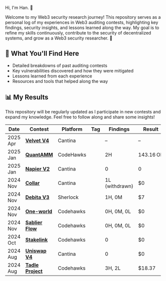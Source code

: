 Hi, I'm Han. 👋

Welcome to my Web3 security research journey! This repository serves as a personal log of my experiences in Web3 auditing contests, highlighting key findings, security insights, and lessons learned along the way. My goal is to refine my skills continuously, contribute to the security of decentralized systems, and grow as a Web3 security researcher. 🚀

## 📌 What You'll Find Here

- Detailed breakdowns of past auditing contests
- Key vulnerabilities discovered and how they were mitigated
- Lessons learned from each experience
- Resources and tools that helped along the way

## 📊 My Results

This repository will be regularly updated as I participate in new contests and expand my knowledge. Feel free to follow along and share some insights!

| **Date**   | **Contest**                                         | **Platform** | **Tag** | **Findings** | **Result**     | **Rank**  |
|------------|-----------------------------------------------------|--------------|--------|--------------|----------------|-----------|
| 2025 Apr   | [**Velvet V4**](https://cantina.xyz/competitions/8cf9c7a0-a7a6-446a-8577-1e2c254eb5a8)  | Cantina      |        | –            | –              | –         |
| 2025 Jan   | [**QuantAMM**](https://codehawks.cyfrin.io/c/2024-12-quantamm)           | CodeHawks    |        | 2H           | 143.16 OP      | 45 / 97   |
| 2025 Jan   | [**Napier V2**](https://cantina.xyz/competitions/58cd719b-9004-4eca-a113-41d1691c0711)   | Cantina      |        | 0            | 0              | –         |
| 2024 Nov   | [**Collar**](https://cantina.xyz/competitions/050711ca-a6d1-4fdd-9f94-3816233c1bd5)    | Cantina      |        | 1L (withdrawn) | $0           | -       |
| 2024 Nov   | [**Debita V3**](https://audits.sherlock.xyz/contests/627)             | Sherlock     |        | 1H, 0M       | $7             | TBD       |
| 2024 Nov   | [**One-world**](https://codehawks.cyfrin.io/c/2024-10-one-world)        | Codehawks    |        | 0H, 0M, 0L   | $0             | –         |
| 2024 Nov   | [**Sablier Flow**](https://codehawks.cyfrin.io/c/2024-10-sablier)       | Codehawks    |        | 0H, 0M, 0L   | $0             | –         |
| 2024 Oct   | [**Stakelink**](https://codehawks.cyfrin.io/c/2024-09-stakelink)        | Codehawks    |        | 0            | $0             | –         |
| 2024 Aug   | [**Uniswap V4**](https://cantina.xyz/competitions/e2cf6906-ec8b-4c78-a585-74ac90615659) | Cantina      |        | 0            | $0             | –         |
| 2024 Aug   | [**Tadle Project**](https://codehawks.cyfrin.io/c/2024-08-tadle)        | Codehawks    |        | 3H, 2L       | $18.37         | 85        |
